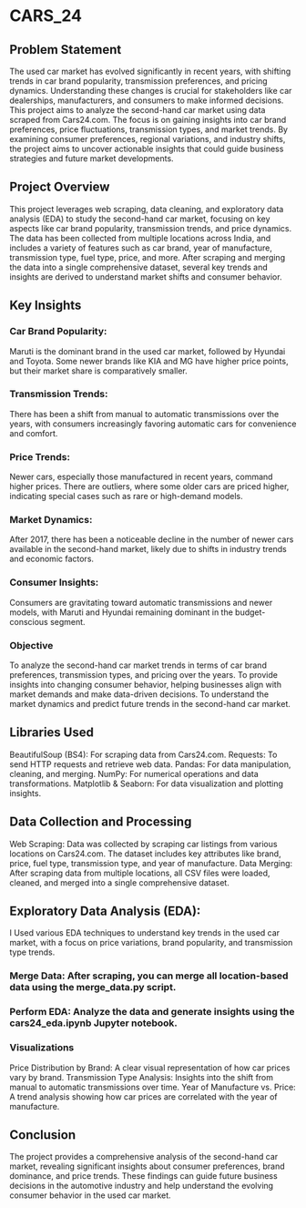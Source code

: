 # CARS_24
## Problem Statement
The used car market has evolved significantly in recent years, with shifting trends in car brand popularity, transmission preferences, and pricing dynamics. Understanding these changes is crucial for stakeholders like car dealerships, manufacturers, and consumers to make informed decisions. This project aims to analyze the second-hand car market using data scraped from Cars24.com. The focus is on gaining insights into car brand preferences, price fluctuations, transmission types, and market trends. By examining consumer preferences, regional variations, and industry shifts, the project aims to uncover actionable insights that could guide business strategies and future market developments.
## Project Overview
This project leverages web scraping, data cleaning, and exploratory data analysis (EDA) to study the second-hand car market, focusing on key aspects like car brand popularity, transmission trends, and price dynamics. The data has been collected from multiple locations across India, and includes a variety of features such as car brand, year of manufacture, transmission type, fuel type, price, and more. After scraping and merging the data into a single comprehensive dataset, several key trends and insights are derived to understand market shifts and consumer behavior.

## Key Insights
### Car Brand Popularity:

Maruti is the dominant brand in the used car market, followed by Hyundai and Toyota.
Some newer brands like KIA and MG have higher price points, but their market share is comparatively smaller.
### Transmission Trends:

There has been a shift from manual to automatic transmissions over the years, with consumers increasingly favoring automatic cars for convenience and comfort.
### Price Trends:

Newer cars, especially those manufactured in recent years, command higher prices.
There are outliers, where some older cars are priced higher, indicating special cases such as rare or high-demand models.
### Market Dynamics:

After 2017, there has been a noticeable decline in the number of newer cars available in the second-hand market, likely due to shifts in industry trends and economic factors.
### Consumer Insights:

Consumers are gravitating toward automatic transmissions and newer models, with Maruti and Hyundai remaining dominant in the budget-conscious segment.
### Objective
To analyze the second-hand car market trends in terms of car brand preferences, transmission types, and pricing over the years.
To provide insights into changing consumer behavior, helping businesses align with market demands and make data-driven decisions.
To understand the market dynamics and predict future trends in the second-hand car market.
## Libraries Used
BeautifulSoup (BS4): For scraping data from Cars24.com.
Requests: To send HTTP requests and retrieve web data.
Pandas: For data manipulation, cleaning, and merging.
NumPy: For numerical operations and data transformations.
Matplotlib & Seaborn: For data visualization and plotting insights.
## Data Collection and Processing
Web Scraping: Data was collected by scraping car listings from various locations on Cars24.com. The dataset includes key attributes like brand, price, fuel type, transmission type, and year of manufacture.
Data Merging: After scraping data from multiple locations, all CSV files were loaded, cleaned, and merged into a single comprehensive dataset.
## Exploratory Data Analysis (EDA):
I Used various EDA techniques to understand key trends in the used car market, with a focus on price variations, brand popularity, and transmission type trends.

### Merge Data: After scraping, you can merge all location-based data using the merge_data.py script.

### Perform EDA: Analyze the data and generate insights using the cars24_eda.ipynb Jupyter notebook.

### Visualizations
Price Distribution by Brand: A clear visual representation of how car prices vary by brand.
Transmission Type Analysis: Insights into the shift from manual to automatic transmissions over time.
Year of Manufacture vs. Price: A trend analysis showing how car prices are correlated with the year of manufacture.
## Conclusion
The project provides a comprehensive analysis of the second-hand car market, revealing significant insights about consumer preferences, brand dominance, and price trends. These findings can guide future business decisions in the automotive industry and help understand the evolving consumer behavior in the used car market.
